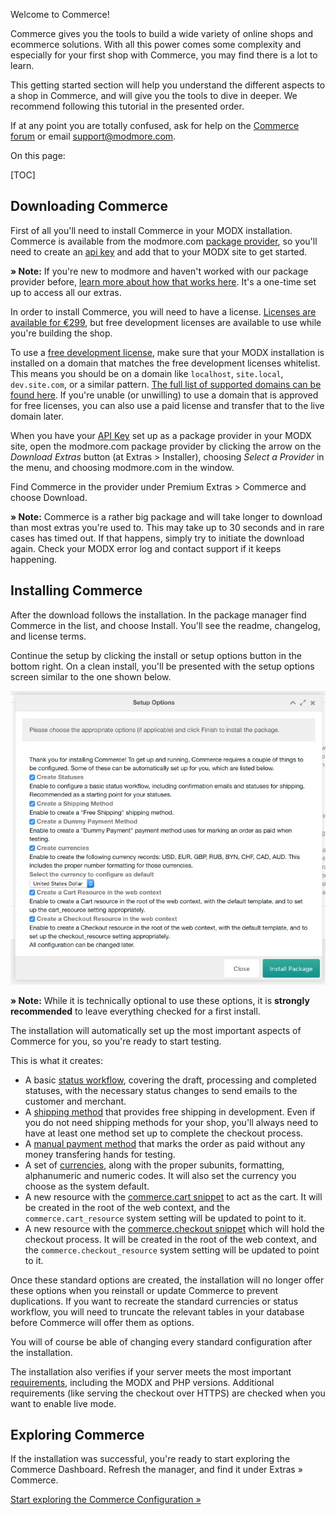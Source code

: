 Welcome to Commerce!

Commerce gives you the tools to build a wide variety of online shops and ecommerce solutions. With all this power comes some complexity and especially for your first shop with Commerce, you may find there is a lot to learn. 

This getting started section will help you understand the different aspects to a shop in Commerce, and will give you the tools to dive in deeper. We recommend following this tutorial in the presented order. 

If at any point you are totally confused, ask for help on the [Commerce forum](https://forum.modmore.com/c/commerce) or email support@modmore.com.

On this page:

[TOC]

## Downloading Commerce

First of all you'll need to install Commerce in your MODX installation. Commerce is available from the modmore.com [package provider](https://www.modmore.com/about/package-provider/), so you'll need to create an [api key](https://www.modmore.com/account/api-keys/) and add that to your MODX site to get started.

**&raquo; Note:**  If you're new to modmore and haven't worked with our package provider before, [learn more about how that works here](https://www.modmore.com/about/package-provider/). It's a one-time set up to access all our extras.

In order to install Commerce, you will need to have a license. [Licenses are available for €299](https://www.modmore.com/commerce/pricing/), but free development licenses are available to use while you're building the shop. 

To use a [free development license](https://www.modmore.com/free-development-licenses/), make sure that your MODX installation is installed on a domain that matches the free development licenses whitelist. This means you should be on a domain like `localhost`, `site.local`, `dev.site.com`, or a similar pattern. [The full list of supported domains can be found here](https://www.modmore.com/free-development-licenses/#faq_109). If you're unable (or unwilling) to use a domain that is approved for free licenses, you can also use a paid license and transfer that to the live domain later.

When you have your [API Key](https://www.modmore.com/account/api-keys/) set up as a package provider in your MODX site, open the modmore.com package provider by clicking the arrow on the _Download Extras_ button (at Extras > Installer), choosing _Select a Provider_ in the menu, and choosing modmore.com in the window. 

Find Commerce in the provider under Premium Extras > Commerce and choose Download. 

**&raquo; Note:** Commerce is a rather big package and will take longer to download than most extras you're used to. This may take up to 30 seconds and in rare cases has timed out. If that happens, simply try to initiate the download again. Check your MODX error log and contact support if it keeps happening. 

## Installing Commerce

After the download follows the installation. In the package manager find Commerce in the list, and choose Install. You'll see the readme, changelog, and license terms. 

Continue the setup by clicking the install or setup options button in the bottom right. On a clean install, you'll be presented with the setup options screen similar to the one shown below. 

![Setup options shown for the checkout](../../images/gettingstarted/setupoptions.jpg)

**&raquo; Note:** While it is technically optional to use these options, it is **strongly recommended** to leave everything checked for a first install. 

The installation will automatically set up the most important aspects of Commerce for you, so you're ready to start testing. 

This is what it creates:

- A basic [status workflow](../Statuses), covering the draft, processing and completed statuses, with the necessary status changes to send emails to the customer and merchant. 
- A [shipping method](../Shipping_Methods) that provides free shipping in development. Even if you do not need shipping methods for your shop, you'll always need to have at least one method set up to complete the checkout process.
- A [manual payment method](../Payment_Methods/Manual) that marks the order as paid without any money transfering hands for testing.
- A set of [currencies](../Currencies), along with the proper subunits, formatting, alphanumeric and numeric codes. It will also set the currency you choose as the system default.
- A new resource with the [commerce.cart snippet](../Snippets/cart) to act as the cart. It will be created in the root of the web context, and the `commerce.cart_resource` system setting will be updated to point to it.
- A new resource with the [commerce.checkout snippet](../Snippets/checkout) which will hold the checkout process. It will be created in the root of the web context, and the `commerce.checkout_resource` system setting will be updated to point to it.

Once these standard options are created, the installation will no longer offer these options when you reinstall or update Commerce to prevent duplications. If you want to recreate the standard currencies or status workflow, you will need to truncate the relevant tables in your database before Commerce will offer them as options.

You will of course be able of changing every standard configuration after the installation. 

The installation also verifies if your server meets the most important [requirements](../Requirements), including the MODX and PHP versions. Additional requirements (like serving the checkout over HTTPS) are checked when you want to enable live mode.


## Exploring Commerce

If the installation was successful, you're ready to start exploring the Commerce Dashboard. Refresh the manager, and find it under Extras &raquo; Commerce. 

[Start exploring the Commerce Configuration &raquo;](Configuration)
